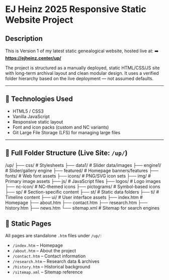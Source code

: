 # EJ Heinz 2025 Responsive Static Website Project

## Description

This is Version 1 of my latest static genealogical website, hosted live at:
➡️ **https://ejheinz.center/up/**

The project is structured as a manually deployed, static HTML/CSS/JS site with long-term archival layout and clean modular design. It uses a verified folder hierarchy based on the live deployment — not assumed defaults.

---

## 🔧 Technologies Used

- HTML5 / CSS3
- Vanilla JavaScript
- Responsive static layout
- Font and icon packs (custom and NC variants)
- Git Large File Storage (LFS) for managing large files

---

## 📁 Full Folder Structure (Live Site: `/up/`)

/up/
├── css/ # Stylesheets
├── data1/ # Slider data/images
├── engine1/ # Slider/gallery engine
├── featured/ # Homepage banners/features
├── fonts/ # Web font assets
├── icons/ # PNG/SVG icon sets
├── img/ # Primary image assets
├── js/ # JavaScript files
├── logos/ # Logo images
├── nc-icon/ # NC-themed icons
├── pictograms/ # Symbol-based icons
├── sp/ # Section-specific content
├── st/ # Static data folders
├── ti/ # Timeline content
├── ui/ # User interface assets
├── index.htm # Homepage
├── about.htm
├── contact.htm
├── research.htm
├── history.htm
├── news.htm
└── sitemap.xml # Sitemap for search engines



## 📄 Static Pages

All pages are standalone `.htm` files under `/up/`:

- `/index.htm` – Homepage
- `/about.htm` – About the project
- `/contact.htm` – Contact information
- `/research.htm` – Research data & archives
- `/history.htm` – Historical background
- `/sitemap.xml` – Sitemap reference

